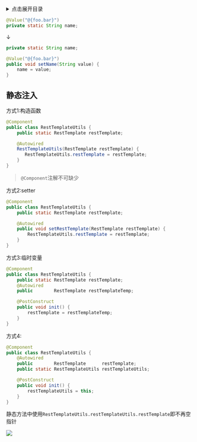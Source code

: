

<details>
<summary>点击展开目录</summary>
<!-- TOC -->

- [静态注入](#静态注入)

<!-- /TOC -->
</details>


```Java
@Value("@{foo.bar}")
private static String name;
```
↓
```Java
private static String name;

@Value("@{foo.bar}")
public void setName(String value) {
    name = value;
}
```

## 静态注入

方式1:构造函数
```Java
@Component
public class RestTemplateUtils {
    public static RestTemplate restTemplate;

    @Autowired
    RestTemplateUtils(RestTemplate restTemplate) {
       RestTemplateUtils.restTemplate = restTemplate;
    }
}
```

> `@Component`注解不可缺少

方式2:setter
```Java
@Component
public class RestTemplateUtils {
    public static RestTemplate restTemplate;

    @Autowired
    public void setRestTemplate(RestTemplate restTemplate) {
        RestTemplateUtils.restTemplate = restTemplate;
    }
}
```


方式3:临时变量

```Java
@Component
public class RestTemplateUtils {
    public static RestTemplate restTemplate;
    @Autowired
    public        RestTemplate restTemplateTemp;

    @PostConstruct
    public void init() {
        restTemplate = restTemplateTemp;
    }
}
```

方式4:
```Java
@Component
public class RestTemplateUtils {
    @Autowired
    public        RestTemplate      restTemplate;
    public static RestTemplateUtils restTemplateUtils;

    @PostConstruct
    public void init() {
        restTemplateUtils = this;
    }
}
```

静态方法中使用`RestTemplateUtils.restTemplateUtils.restTemplate`即不再空指针


[![](https://static.segmentfault.com/v-5b1df2a7/global/img/creativecommons-cc.svg)](https://creativecommons.org/licenses/by-nc-nd/4.0/)
